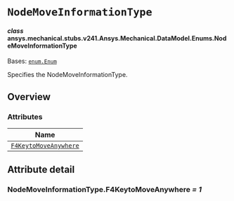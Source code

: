 <!-- vale off -->

<a id="nodemoveinformationtype"></a>

# `NodeMoveInformationType`

<a id="ansys.mechanical.stubs.v241.Ansys.Mechanical.DataModel.Enums.NodeMoveInformationType"></a>

#### *class* ansys.mechanical.stubs.v241.Ansys.Mechanical.DataModel.Enums.NodeMoveInformationType

Bases: [`enum.Enum`](https://docs.python.org/3/library/enum.html#enum.Enum)

Specifies the NodeMoveInformationType.

<!-- !! processed by numpydoc !! -->

<a id="overview"></a>

## Overview

### Attributes

| Name |
| ------------------------------------------------------------------------- |
| [`F4KeytoMoveAnywhere`](#NodeMoveInformationType.F4KeytoMoveAnywhere) |

<a id="attribute-detail"></a>

## Attribute detail

<a id="NodeMoveInformationType.F4KeytoMoveAnywhere"></a>

### NodeMoveInformationType.F4KeytoMoveAnywhere *= 1*

<!-- vale on -->
